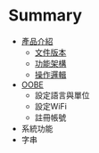 # Summary

* [產品介紹](README.md)
   * [文件版本](wen_jian_ban_ben.md)
   * [功能架構](gong_neng_jia_gou.md)
   * [操作邏輯](cao_zuo_luo_ji.md)
* [OOBE](Introduction.md)
   * 設定語言與單位
   * 設定WiFi
   * 註冊帳號
* 系統功能
* 字串

